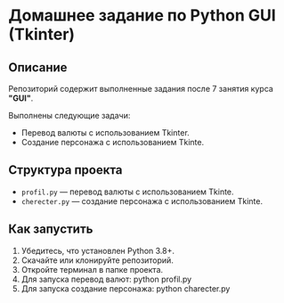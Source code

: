 # Домашнее задание по Python GUI (Tkinter)

## Описание

Репозиторий содержит выполненные задания после 7 занятия курса **"GUI"**.

Выполнены следующие задачи:
- Перевод валюты с использованием Tkinter.
- Создание персонажа с использованием Tkinte.


## Структура проекта

- `profil.py` — перевод валюты с использованием Tkinte.
- `cherecter.py` — создание персонажа с использованием Tkinte.

## Как запустить

1. Убедитесь, что установлен Python 3.8+.
2. Скачайте или клонируйте репозиторий.
3. Откройте терминал в папке проекта.
4. Для запуска перевод валют:
   python profil.py
5. Для запуска создание персонажа:
   python charecter.py

